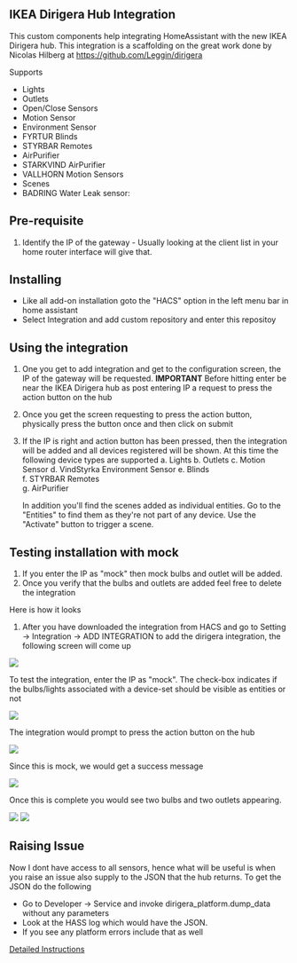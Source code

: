 ## IKEA Dirigera Hub Integration
This custom components help integrating HomeAssistant with the new IKEA Dirigera hub. This integration is a scaffolding on the great work done by Nicolas Hilberg  at https://github.com/Leggin/dirigera

Supports
* Lights
* Outlets
* Open/Close Sensors
* Motion Sensor
* Environment Sensor
* FYRTUR Blinds               
* STYRBAR Remotes      
* AirPurifier
* STARKVIND AirPurifier
* VALLHORN Motion Sensors
* Scenes
* BADRING Water Leak sensor:

## Pre-requisite
1. Identify the IP of the gateway - Usually looking at the client list in your home router interface will give that.

## Installing
- Like all add-on installation goto the "HACS" option in the left menu bar in home assistant
- Select Integration and add custom repository and enter this repositoy

## Using the integration
1. One you get to add integration and get to the configuration screen, the IP of the gateway will be requested. 
   **IMPORTANT**
   Before hitting enter be near the IKEA Dirigera hub as post entering IP a request to press the action button on the hub

2. Once you get the screen requesting to press the action button, physically press the button once and then click on submit

3. If the IP is right and action button has been pressed, then the integration will be added and all devices registered will be shown. At this time the following device types are supported
    a. Lights
    b. Outlets
    c. Motion Sensor
    d. VindStyrka Environment Sensor
    e. Blinds               
    f. STYRBAR Remotes      
    g. AirPurifier

   In addition you'll find the scenes added as individual entities. Go to the "Entities" to find them as they're not part of any device. Use the "Activate" button to trigger a scene.

## Testing installation with mock
1. If you enter the IP as "mock" then mock bulbs and outlet will be added.
2. Once you verify that the bulbs and outlets are added feel free to delete the integration

Here is how it looks

1. After you have downloaded the integration from HACS and go to Setting -> Integration -> ADD INTEGRATION to add the dirigera integration, the following screen will come up

![](https://github.com/sanjoyg/dirigera_platform/blob/main/screenshots/config-ip-details.png)

To test the integration, enter the IP as "mock". The check-box indicates if the bulbs/lights associated with a device-set should be visible as entities or not

![](https://github.com/sanjoyg/dirigera_platform/blob/main/screenshots/config-mock.png)

The integration would prompt to press the action button on the hub

![](https://github.com/sanjoyg/dirigera_platform/blob/main/screenshots/config-press-action.png)

Since this is mock, we would get a success message

![](https://github.com/sanjoyg/dirigera_platform/blob/main/screenshots/config-hub-setup-complete-mock.png)

Once this is complete you would see two bulbs and two outlets appearing.

![](https://github.com/sanjoyg/dirigera_platform/blob/main/screenshots/mock-lights.png)
![](https://github.com/sanjoyg/dirigera_platform/blob/main/screenshots/mock-outlets.png)

## Raising Issue

Now I dont have access to all sensors, hence what will be useful is when you raise an issue also supply to the JSON that the hub returns.
To get the JSON do the following

* Go to Developer -> Service and invoke dirigera_platform.dump_data without any parameters
* Look at the HASS log which would have the JSON. 
* If you see any platform errors include that as well

[Detailed Instructions](https://github.com/sanjoyg/dirigera_platform/wiki/Calling-dump_data-to-dump-the-JSON)


